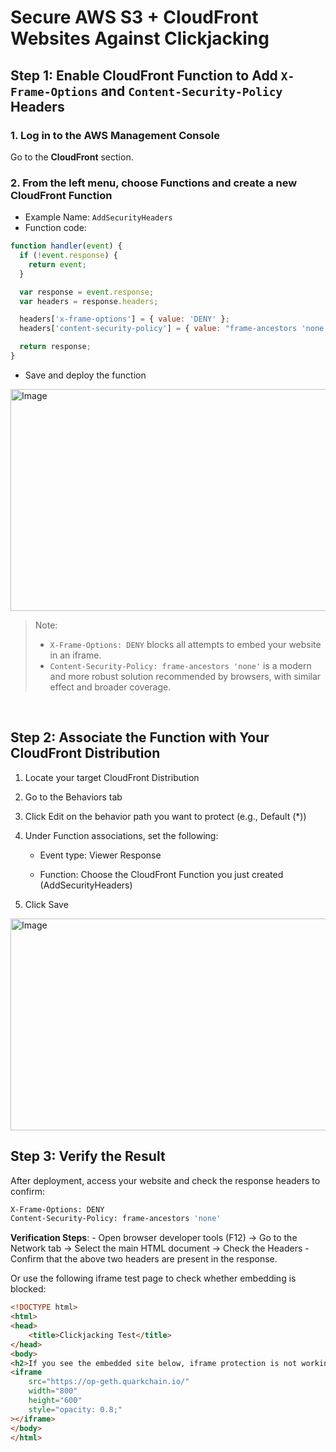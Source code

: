 # Secure AWS S3 + CloudFront Websites Against Clickjacking

## Step 1: Enable CloudFront Function to Add `X-Frame-Options` and `Content-Security-Policy` Headers

### 1. Log in to the AWS Management Console
Go to the **CloudFront** section.

### 2. From the left menu, choose **Functions** and create a new CloudFront Function
- Example Name: `AddSecurityHeaders`
- Function code:

```javascript
function handler(event) {
  if (!event.response) {
    return event;
  }

  var response = event.response;
  var headers = response.headers;

  headers['x-frame-options'] = { value: 'DENY' };
  headers['content-security-policy'] = { value: "frame-ancestors 'none'" };

  return response;
}
```

- Save and deploy the function

<img width="1600" height="355" alt="Image" src="https://github.com/user-attachments/assets/23661b24-4d21-4c19-8918-8d4b2f97ed18" />

> Note:
> - `X-Frame-Options: DENY` blocks all attempts to embed your website in an iframe.
> - `Content-Security-Policy: frame-ancestors 'none'` is a modern and more robust solution recommended by browsers, with similar effect and broader coverage.

<br>



## Step 2: Associate the Function with Your CloudFront Distribution

1. Locate your target CloudFront Distribution

2. Go to the Behaviors tab

3. Click Edit on the behavior path you want to protect (e.g., Default (*))

4. Under Function associations, set the following:

    - Event type: Viewer Response

    - Function: Choose the CloudFront Function you just created (AddSecurityHeaders)

5. Click Save

<img width="1600" height="339" alt="Image" src="https://github.com/user-attachments/assets/fbdaa400-7f11-4451-ba18-c7aea9167168" />

<br>


## Step 3: Verify the Result
After deployment, access your website and check the response headers to confirm:

```bash
X-Frame-Options: DENY
Content-Security-Policy: frame-ancestors 'none'
```

**Verification Steps**:
    - Open browser developer tools (F12) → Go to the Network tab → Select the main HTML document → Check the Headers
    - Confirm that the above two headers are present in the response.

Or use the following iframe test page to check whether embedding is blocked:
```html
<!DOCTYPE html>
<html>
<head>
    <title>Clickjacking Test</title>
</head>
<body>
<h2>If you see the embedded site below, iframe protection is not working</h2>
<iframe
    src="https://op-geth.quarkchain.io/"
    width="800"
    height="600"
    style="opacity: 0.8;"
></iframe>
</body>
</html>
```
